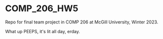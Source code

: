 # COMP_206_HW5

Repo for final team project in COMP 206 at McGill University, Winter 2023.

What up PEEPS, it's lit all day, erday.
